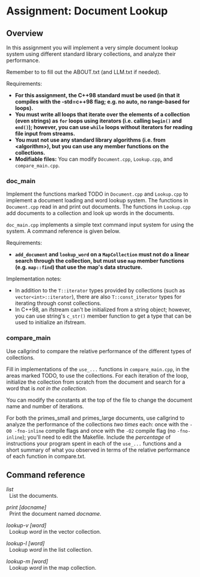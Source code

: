 # Assignment: Document Lookup



## Overview

In this assignment you will implement a very simple document lookup
system using different standard library collections, and analyze their
performance.

Remember to to fill out the ABOUT.txt (and LLM.txt if needed).

Requirements:
* **For this assignment, the C++98 standard must be used (in that it compiles with the -std=c++98 flag; e.g. no auto, no range-based
  for loops).**
* **You must write all loops that iterate over the elements of a
  collection (even strings) as `for` loops using iterators
  (i.e. calling `begin()` and `end()`); however, you can use `while`
  loops without iterators for reading file input from streams.**
* **You must not use any
  standard library algorithms (i.e. from &lt;algorithm&gt;), but you
  can use any member functions on the collections.**
* **Modifiable files:** You can modify `Document.cpp`, `Lookup.cpp`, and `compare_main.cpp`.



### doc_main

Implement the functions marked TODO in `Document.cpp` and `Lookup.cpp` to
implement a document loading and word lookup system.  The functions in
`Document.cpp` read in and print out documents. The functions in
`Lookup.cpp` add documents to a collection and look up words in the
documents.

`doc_main.cpp` implements a simple text command input system for using
the system.  A command reference is given below.

Requirements:
* **`add_document` and `lookup_word` on a `MapCollection` must not do a linear search through the collection, but must use `map` member functions (e.g. `map::find`) that use the map's data structure.**

Implementation notes:
* In addition to the `T::iterator` types provided by collections (such as `vector<int>::iterator`), there are also `T::const_iterator` types for iterating through const collections.
* In C++98, an ifstream can't be initialized from a string object; however, you can use string's `c_str()` member function to get a type that can be used to initialize an ifstream.



### compare_main

Use callgrind to compare the relative performance of the different types
of collections.

Fill in implementations of the `use_...` functions in `compare_main.cpp`, in
the areas marked TODO, to use the collections. For each iteration of
the loop, initialize the collection from scratch from the document and
search for a word that is *not in the collection*.

You can modify the constants at the top of the file to change the
document name and number of iterations.

For both the primes_small and primes_large documents, use callgrind to
analyze the performance of the collections *two times* each: once
with the `-O0 -fno-inline` compile flags and once with the `-O2`
compile flag (no `-fno-inline`); you'll need to edit the Makefile.
Include the *percentage* of instructions your program spent in each
of the `use_...` functions and a short summary of what you observed in
terms of the relative performance of each function in compare.txt.



## Command reference

*list*  
&nbsp; List the documents.

*print [docname]*  
&nbsp; Print the document named *docname*.

*lookup-v [word]*  
&nbsp; Lookup *word* in the vector collection.

*lookup-l [word]*  
&nbsp; Lookup *word* in the list collection.

*lookup-m [word]*  
&nbsp; Lookup *word* in the map collection.
